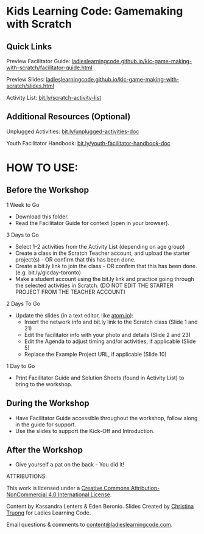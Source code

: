 # Kids Learning Code: Gamemaking with Scratch

##  Quick Links

Preview Facilitator Guide: <a href="https://ladieslearningcode.github.io/klc-game-making-with-scratch/facilitator-guide.html">ladieslearningcode.github.io/klc-game-making-with-scratch/facilitator-guide.html</a>

Preview Slides: <a href="https://ladieslearningcode.github.io/klc-game-making-with-scratch/slides.html">ladieslearningcode.github.io/klc-game-making-with-scratch/slides.html</a>

Activity List: <a href="http://bit.ly/scratch-activity-list">bit.ly/scratch-activity-list</a>

## Additional Resources (Optional)

Unplugged Activities: <a href="http://bit.ly/unplugged-activities-doc">bit.ly/unplugged-activities-doc</a>

Youth Facilitator Handbook: <a href="http://bit.ly/youth-facilitator-handbook-doc">bit.ly/youth-facilitator-handbook-doc</a>


# HOW TO USE:
## Before the Workshop
1 Week to Go

* Download this folder.
* Read the Facilitator Guide for context (open in your browser).

3 Days to Go

* Select 1-2 activities from the Activity List (depending on age group)
* Create a class in the Scratch Teacher account, and upload the starter project(s) - OR confirm that this has been done.
* Create a bit.ly link to join the class - OR confirm that this has been done. (e.g. bit.ly/glcday-toronto)
* Make a student account using the bit.ly link and practice going through the selected activities in Scratch. (DO NOT EDIT THE STARTER PROJECT FROM THE TEACHER ACCOUNT)

2 Days To Go

* Update the slides (in a text editor, like <a href="https://atom.io/">atom.io</a>):
    * Insert the network info and bit.ly link to the Scratch class (Slide 1 and 21)
    * Edit the facilitator info with your photo and details (Slide 2 and 23)
    * Edit the Agenda to adjust timing and/or activities, if applicable (Slide 5)
    * Replace the Example Project URL, if applicable (Slide 10)

1 Day to Go

* Print Facilitator Guide and Solution Sheets (found in Activity List) to bring to the workshop.

## During the Workshop
* Have Facilitator Guide accessible throughout the workshop, follow along in the guide for support.
* Use the slides to support the Kick-Off and Introduction.

## After the Workshop
* Give yourself a pat on the back - You did it!


ATTRIBUTIONS:

This work is licensed under a <a rel="license" href="http://creativecommons.org/licenses/by-nc/4.0/">Creative Commons Attribution-NonCommercial 4.0 International License</a>.

Content by Kassandra Lenters & Eden Beronio. Slides Created by [Christina Truong](http://twitter.com/christinatruong) for Ladies Learning Code.

Email questions & comments to <content@ladieslearningcode.com>.
